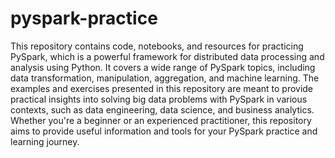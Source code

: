 # pyspark-practice
This repository contains code, notebooks, and resources for practicing PySpark, which is a powerful framework for distributed data processing and analysis using Python. It covers a wide range of PySpark topics, including data transformation, manipulation, aggregation, and machine learning. The examples and exercises presented in this repository are meant to provide practical insights into solving big data problems with PySpark in various contexts, such as data engineering, data science, and business analytics. Whether you're a beginner or an experienced practitioner, this repository aims to provide useful information and tools for your PySpark practice and learning journey.
